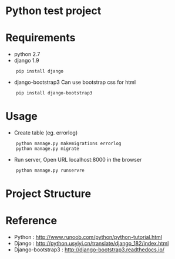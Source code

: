 Python test project 
==========

Requirements
==========
* python 2.7
* django 1.9
```
    pip install django
```
* django-bootstrap3 Can use bootstrap css for html
```
    pip install django-bootstrap3
```
    
Usage
===
* Create table (eg. errorlog)
```
    python manage.py makemigrations errorlog
    python manage.py migrate
```
* Run server, Open URL localhost:8000 in the browser
```
    python manage.py runservre
```

Project Structure
===

Reference
====
* Python : http://www.runoob.com/python/python-tutorial.html
* Django : http://python.usyiyi.cn/translate/django_182/index.html
* Django-bootstrap3 : http://django-bootstrap3.readthedocs.io/